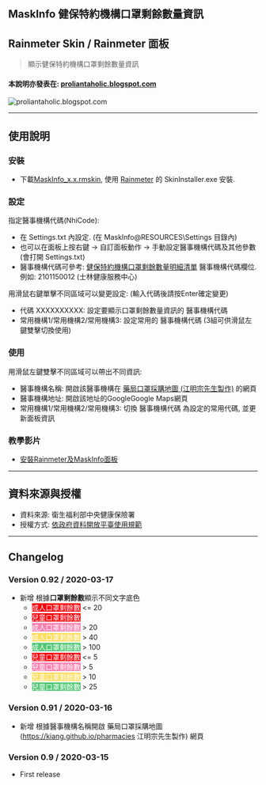 ## MaskInfo 健保特約機構口罩剩餘數量資訊
## Rainmeter Skin / Rainmeter 面板
> 顯示健保特約機構口罩剩餘數量資訊

#### 本說明亦發表在: [proliantaholic.blogspot.com](https://proliantaholic.blogspot.com/2020/03/MaskInfo.html)

![proliantaholic.blogspot.com](https://tinyurl.com/qr42v3y)

----
## 使用說明

### 安裝
* 下載[MaskInfo_x.x.rmskin](https://github.com/Proliantaholic/MaskInfo/raw/master/MaskInfo_0.92.rmskin), 使用 [Rainmeter](https://www.rainmeter.net) 的 SkinInstaller.exe 安裝.

### 設定
指定醫事機構代碼(NhiCode):
* 在 Settings.txt 內設定. (在 MaskInfo\@RESOURCES\Settings 目錄內)
* 也可以在面板上按右鍵 -> 自訂面板動作 -> 手動設定醫事機構代碼及其他參數 (會打開 Settings.txt)
* 醫事機構代碼可參考: [健保特約機構口罩剩餘數量明細清單](http://data.nhi.gov.tw/Datasets/Download.ashx?rid=A21030000I-D50001-001&l=https://data.nhi.gov.tw/resource/mask/maskdata.csv) 醫事機構代碼欄位. 例如: 2101150012 (士林健康服務中心)

用滑鼠右鍵單擊不同區域可以變更設定: (輸入代碼後請按Enter確定變更)
* 代碼 XXXXXXXXXX: 設定要顯示口罩剩餘數量資訊的 醫事機構代碼
* 常用機構1/常用機構2/常用機構3: 設定常用的 醫事機構代碼 (3組可供滑鼠左鍵雙擊切換使用)

### 使用
用滑鼠左鍵雙擊不同區域可以帶出不同資訊:
* 醫事機構名稱: 開啟該醫事機構在 [藥局口罩採購地圖 (江明宗先生製作)](https://kiang.github.io/pharmacies) 的網頁
* 醫事機構地址: 開啟該地址的GoogleGoogle Maps網頁
* 常用機構1/常用機構2/常用機構3: 切換 醫事機構代碼 為設定的常用代碼, 並更新面板資訊

### 教學影片
* [安裝Rainmeter及MaskInfo面板](https://i.imgur.com/m6dAxZ6.gifv)


----
## 資料來源與授權
* 資料來源: 衛生福利部中央健康保險署
* 授權方式: [依政府資料開放平臺使用規範](https://data.gov.tw/license/legacy)

----
## Changelog
### Version 0.92 / 2020-03-17
* 新增 根據**口罩剩餘數**顯示不同文字底色
    - <span style="color: white; background-color: rgb(249,0,12);">成人口罩剩餘數</span><span> <= 20</span>
    - <span style="color:white; background:rgb(249,0,12)">兒童口罩剩餘數</span>
    - <span style="color: white; background-color: rgb(248,129,177);">成人口罩剩餘數</span><span> > 20</span>
    - <span style="color: white; background-color: rgb(252,221,94);">成人口罩剩餘數</span><span> > 40</span>
    - <span style="color: white; background-color: rgb(83,199,118);">成人口罩剩餘數</span><span> > 100</span>
    - <span style="color: white; background-color: rgb(249,0,12);">兒童口罩剩餘數</span><span> <= 5</span>
    - <span style="color: white; background-color: rgb(248,129,177);">兒童口罩剩餘數</span><span> > 5</span>
    - <span style="color: white; background-color: rgb(252,221,94);">兒童口罩剩餘數</span><span> > 10</span>
    - <span style="color: white; background-color: rgb(83,199,118);">兒童口罩剩餘數</span><span> > 25</span>

### Version 0.91 / 2020-03-16
* 新增 根據醫事機構名稱開啟 藥局口罩採購地圖 (https://kiang.github.io/pharmacies 江明宗先生製作) 網頁

### Version 0.9 / 2020-03-15
* First release

